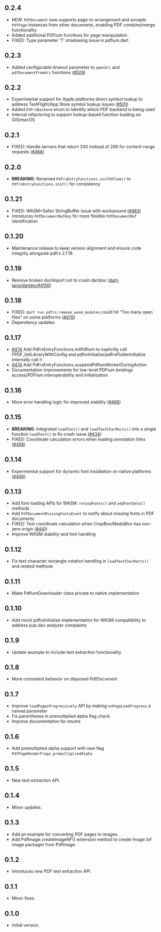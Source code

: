 ## 0.2.4

- NEW: `PdfDocument` now supports page re-arrangement and accepts `PdfPage` instances from other documents, enabling PDF combine/merge functionality
- Added additional PDFium functions for page manipulation
- FIXED: Type parameter 'T' shadowing issue in pdfium.dart

## 0.2.3

- Added configurable timeout parameter to `openUri` and `pdfDocumentFromUri` functions ([#509](https://github.com/espresso3389/pdfrx/pull/509))

## 0.2.2

- Experimental support for Apple platforms direct symbol lookup to address TestFlight/App Store symbol lookup issues ([#501](https://github.com/espresso3389/pdfrx/issues/501))
- Added `PdfrxBackend` enum to identify which PDF backend is being used
- Internal refactoring to support lookup-based function loading on iOS/macOS

## 0.2.1

- FIXED: Handle servers that return 200 instead of 206 for content-range requests ([#468](https://github.com/espresso3389/pdfrx/issues/468))

## 0.2.0

- **BREAKING**: Renamed `PdfrxEntryFunctions.initPdfium()` to `PdfrxEntryFunctions.init()` for consistency

## 0.1.21

- FIXED: WASM+Safari StringBuffer issue with workaround ([#483](https://github.com/espresso3389/pdfrx/issues/483))
- Introduces `PdfDocumentRefKey` for more flexible `PdfDocumentRef` identification

## 0.1.20

- Maintenance release to keep version alignment and ensure code integrity alongside pdfrx 2.1.19.

## 0.1.19

- Remove broken docImport not to crash dartdoc ([dart-lang/dartdoc#4106](https://github.com/dart-lang/dartdoc/issues/4106))

## 0.1.18

- FIXED: `dart run pdfrx:remove_wasm_modules` could hit "Too many open files" on some platforms ([#476](https://github.com/espresso3389/pdfrx/issues/476))
- Dependency updates

## 0.1.17

- [#474](https://github.com/espresso3389/pdfrx/issues/474) Add PdfrxEntryFunctions.initPdfium to explicitly call FPDF_InitLibraryWithConfig and pdfrxInitialize/pdfrxFlutterInitialize internally call it
- [#474](https://github.com/espresso3389/pdfrx/issues/474) Add PdfrxEntryFunctions.suspendPdfiumWorkerDuringAction
- Documentation improvements for low-level PDFium bindings access/PDFium interoperability and initialization

## 0.1.16

- More error handling logic for improved stability ([#468](https://github.com/espresso3389/pdfrx/issues/468))

## 0.1.15

- **BREAKING**: Integrated `loadText()` and `loadTextCharRects()` into a single function `loadText()` to fix crash issue ([#434](https://github.com/espresso3389/pdfrx/issues/434))
- FIXED: Coordinate calculation errors when loading annotation links ([#458](https://github.com/espresso3389/pdfrx/issues/458))

## 0.1.14

- Experimental support for dynamic font installation on native platforms ([#456](https://github.com/espresso3389/pdfrx/issues/456))

## 0.1.13

- Add font loading APIs for WASM: `reloadFonts()` and `addFontData()` methods
- Add `PdfDocumentMissingFontsEvent` to notify about missing fonts in PDF documents
- FIXED: Text coordinate calculation when CropBox/MediaBox has non-zero origin ([#441](https://github.com/espresso3389/pdfrx/issues/441))
- Improve WASM stability and font handling

## 0.1.12

- Fix text character rectangle rotation handling in `loadTextCharRects()` and related methods

## 0.1.11

- Make PdfiumDownloader class private to native implementation

## 0.1.10

- Add mock pdfrxInitialize implementation for WASM compatibility to address pub.dev analyzer complaints

## 0.1.9

- Update example to include text extraction functionality

## 0.1.8

- More consistent behavior on disposed PdfDocument

## 0.1.7

- Improve `loadPagesProgressively` API by making `onPageLoadProgress` a named parameter
- Fix parentheses in premultiplied alpha flag check
- Improve documentation for enums

## 0.1.6

- Add premultiplied alpha support with new flag `PdfPageRenderFlags.premultipliedAlpha`

## 0.1.5

- New text extraction API.

## 0.1.4

- Minor updates.

## 0.1.3

- Add an example for converting PDF pages to images.
- Add PdfImage.createImageNF() extension method to create Image (of image package) from PdfImage.

## 0.1.2

- Introduces new PDF text extraction API.

## 0.1.1

- Minor fixes.

## 0.1.0

- Initial version.
